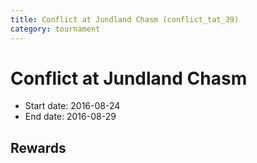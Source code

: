 ```yaml
---
title: Conflict at Jundland Chasm (conflict_tat_39)
category: tournament
---
```

# Conflict at Jundland Chasm

  * Start date: 2016-08-24
  * End date: 2016-08-29

## Rewards

